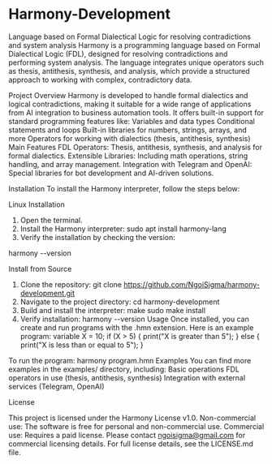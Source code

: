 # Harmony-Development
Language based on Formal Dialectical Logic for resolving contradictions and system analysis
Harmony is a programming language based on Formal Dialectical Logic (FDL), designed for resolving contradictions and performing system analysis. The language integrates unique operators such as thesis, antithesis, synthesis, and analysis, which provide a structured approach to working with complex, contradictory data.

Project Overview
Harmony is developed to handle formal dialectics and logical contradictions, making it suitable for a wide range of applications from AI integration to business automation tools. It offers built-in support for standard programming features like:
Variables and data types
Conditional statements and loops
Built-in libraries for numbers, strings, arrays, and more
Operators for working with dialectics (thesis, antithesis, synthesis)
Main Features
FDL Operators: Thesis, antithesis, synthesis, and analysis for formal dialectics.
Extensible Libraries: Including math operations, string handling, and array management.
Integration with Telegram and OpenAI: Special libraries for bot development and AI-driven solutions.

Installation
To install the Harmony interpreter, follow the steps below:

Linux Installation
1. Open the terminal.
2. Install the Harmony interpreter:
sudo apt install harmony-lang
3. Verify the installation by checking the version:

harmony --version

Install from Source

1. Clone the repository:
git clone https://github.com/NgoiSigma/harmony-development.git
2. Navigate to the project directory:
cd harmony-development
3. Build and install the interpreter:
make
sudo make install
4. Verify installation:
harmony --version
Usage
Once installed, you can create and run programs with the .hmn extension. Here is an example program:
variable X = 10;
if (X > 5) {
    print("X is greater than 5");
} else {
    print("X is less than or equal to 5");
}

To run the program:
harmony program.hmn
Examples
You can find more examples in the examples/ directory, including:
Basic operations
FDL operators in use (thesis, antithesis, synthesis)
Integration with external services (Telegram, OpenAI)

License

This project is licensed under the Harmony License v1.0.
Non-commercial use: The software is free for personal and non-commercial use.
Commercial use: Requires a paid license. Please contact ngoisigma@gmail.com for commercial licensing details.
For full license details, see the LICENSE.md file.
